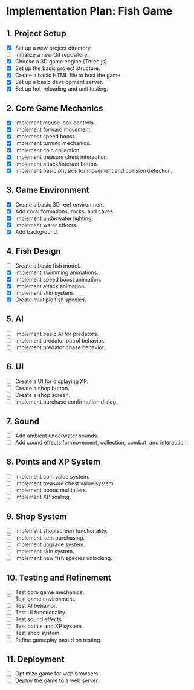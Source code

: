 # Implementation Plan: Fish Game

## 1. Project Setup
*   [x] Set up a new project directory.
*   [ ] Initialize a new Git repository.
*   [x] Choose a 3D game engine (Three.js).
*   [x] Set up the basic project structure.
*   [x] Create a basic HTML file to host the game.
*   [x] Set up a basic development server.
*   [x] Set up hot-reloading and unit testing.

## 2. Core Game Mechanics
*   [x] Implement mouse look controls.
*   [x] Implement forward movement.
*   [x] Implement speed boost.
*   [x] Implement turning mechanics.
*   [x] Implement coin collection.
*   [x] Implement treasure chest interaction.
*   [x] Implement attack/interact button.
*   [x] Implement basic physics for movement and collision detection.

## 3. Game Environment
*   [x] Create a basic 3D reef environment.
*   [x] Add coral formations, rocks, and caves.
*   [x] Implement underwater lighting.
*   [x] Implement water effects.
*   [x] Add background.

## 4. Fish Design
*   [ ] Create a basic fish model.
*   [x] Implement swimming animations.
*   [x] Implement speed boost animation.
*   [x] Implement attack animation.
*   [x] Implement skin system.
*   [x] Create multiple fish species.

## 5. AI
*   [ ] Implement basic AI for predators.
*   [ ] Implement predator patrol behavior.
*   [ ] Implement predator chase behavior.

## 6. UI
*   [ ] Create a UI for displaying XP.
*   [ ] Create a shop button.
*   [ ] Create a shop screen.
*   [ ] Implement purchase confirmation dialog.

## 7. Sound
*   [ ] Add ambient underwater sounds.
*   [ ] Add sound effects for movement, collection, combat, and interaction.

## 8. Points and XP System
*   [ ] Implement coin value system.
*   [ ] Implement treasure chest value system.
*   [ ] Implement bonus multipliers.
*   [ ] Implement XP scaling.

## 9. Shop System
*   [ ] Implement shop screen functionality.
*   [ ] Implement item purchasing.
*   [ ] Implement upgrade system.
*   [ ] Implement skin system.
*   [ ] Implement new fish species unlocking.

## 10. Testing and Refinement
*   [ ] Test core game mechanics.
*   [ ] Test game environment.
*   [ ] Test AI behavior.
*   [ ] Test UI functionality.
*   [ ] Test sound effects.
*   [ ] Test points and XP system.
*   [ ] Test shop system.
*   [ ] Refine gameplay based on testing.

## 11. Deployment
*   [ ] Optimize game for web browsers.
*   [ ] Deploy the game to a web server.